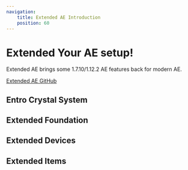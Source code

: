 ```yaml
---
navigation:
    title: Extended AE Introduction
    position: 60
---
```


# Extended Your AE setup!

Extended AE brings some 1.7.10/1.12.2 AE features back for modern AE.

[Extended AE GitHub](https://github.com/GlodBlock/expatternprovider) 

## Entro Crystal System
<CategoryIndex category="entro system"></CategoryIndex>

## Extended Foundation
<CategoryIndex category="extended foundation"></CategoryIndex>

## Extended Devices
<CategoryIndex category="extended devices"></CategoryIndex>

## Extended Items
<CategoryIndex category="extended items"></CategoryIndex>
